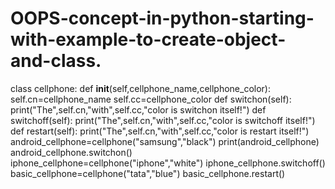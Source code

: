 # OOPS-concept-in-python-starting-with-example-to-create-object-and-class.
 class cellphone:
    def __init__(self,cellphone_name,cellphone_color):
        self.cn=cellphone_name
        self.cc=cellphone_color
    def switchon(self):
        print("The",self.cn,"with",self.cc,"color is switchon itself!")
    def switchoff(self):
        print("The",self.cn,"with",self.cc,"color is switchoff itself!")
    def restart(self):
        print("The",self.cn,"with",self.cc,"color is restart itself!")
    android_cellphone=cellphone("samsung","black")
        print(android_cellphone)
    android_cellphone.switchon()
     iphone_cellphone=cellphone("iphone","white")
     iphone_cellphone.switchoff()
     basic_cellphone=cellphone("tata","blue")
     basic_cellphone.restart()
     


